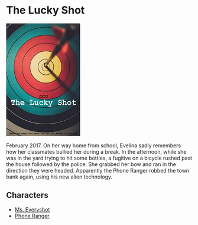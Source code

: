 # The Lucky Shot

![poster](./../Images/luckyShot.jpg)

February 2017. On her way home from school, Evelina sadly remembers how her classmates bullied her during a break. In the afternoon, while she was in the yard trying to hit some bottles, a fugitive on a bicycle rushed past the house followed by the police. She grabbed her bow and ran in the direction they were headed. Apparently the Phone Ranger robbed the town bank again, using his new alien technology.
## Characters

- [Ms. Everyshot](./../Cast/Heroes/MsEveryshot.md)
- [Phone Ranger](./../Cast/Villains/PhoneRanger.md)